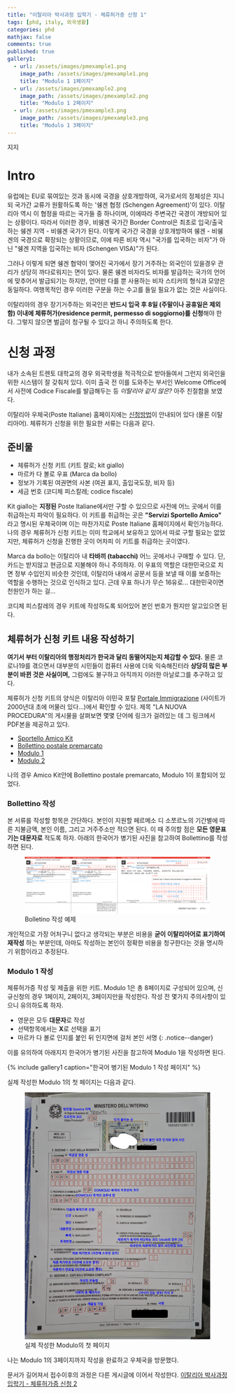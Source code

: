 ```yaml
---
title: "이탈리아 박사과정 입학기 - 체류허가증 신청 1"
tags: [phd, italy, 외국생활]
categories: phd
mathjax: false
comments: true
published: true
gallery1:
  - url: /assets/images/pmexample1.png
    image_path: /assets/images/pmexample1.png
    title: "Modulo 1 1페이지"
  - url: /assets/images/pmexample2.png
    image_path: /assets/images/pmexample2.png
    title: "Modulo 1 2페이지"
  - url: /assets/images/pmexample3.png
    image_path: /assets/images/pmexample3.png
    title: "Modulo 1 3페이지"
---
```

지지
# Intro
유럽에는 EU로 묶여있는 것과 동시에 국경을 상호개방하여, 국가로서의 정체성은 지니되 국가간 교류가 원활하도록 하는 '쉥겐 협정 (Schengen Agreement)'이 있다.
이탈리아 역시 이 협정을 따르는 국가들 중 하나이며, 이에따라 주변국간 국경이 개방되어 있는 상황이다.
따라서 이러한 경우, 비쉥겐 국가간 Border Control은 최초로 입국/출국하는 쉥겐 지역 - 비쉥겐 국가가 된다.
이렇게 국가간 국경을 상호개방하여 쉥겐 - 비쉥겐의 국경으로 확장되는 상황이므로, 이에 따른 비자 역시 "국가를 입국하는 비자"가 아닌 "쉥겐 지역을 입국하는 비자 (Schengen VISA)"가 된다.

그러나 이렇게 되면 쉥겐 협약이 맺어진 국가에서 장기 거주하는 외국인이 있을경우 관리가 상당히 까다로워지는 면이 있다.
물론 쉥겐 비자라도 비자를 발급하는 국가의 언어에 맞추어서 발급되기는 하지만, 언어만 다를 뿐 사용하는 비자 스티커의 형식과 모양은 동일하다.
여행목적인 경우 이러한 구분을 하는 수고를 들일 필요가 없는 것은 사실이다.

이탈리아의 경우 장기거주하는 외국인은 **반드시 입국 후 8일 (주말이나 공휴일은 제외함) 이내에 체류허가(residence permit, permesso di soggiorno)를 신청**해야 한다.
그렇지 않으면 벌금이 청구될 수 있다고 하니 주의하도록 한다.

# 신청 과정
내가 소속된 트렌토 대학교의 경우 외국학생을 적극적으로 받아들여서 그런지 외국인을 위한 시스템이 잘 갖춰저 있다.
이미 출국 전 이를 도와주는 부서인 Welcome Office에서 사전에 Codice Fiscale를 발급해두는 등 *이탈리아 같지 않은?* 아주 친절함을 보였다.

이탈리아 우체국(Poste Italiane) 홈페이지에는 [신청방법](https://www.poste.it/prodotti/guida-rilascio-e-rinnovo-permesso-di-soggiorno.html)이 안내되어 있다 (물론 이탈리아어).
체류허가 신청을 위한 필요한 서류는 다음과 같다.

## 준비물
- 체류허가 신청 키트 (키트 잘로; kit giallo)
- 마르카 다 볼로 우표 (Marca da bollo)
- 정보가 기록된 여권면의 사본 (여권 표지, 출입국도장, 비자 등)
- 세금 번호 (코디체 피스칼레; codice fiscale)

Kit giallo는 **지정된** Poste Italiane에서만 구할 수 있으므로 사전에 어느 곳에서 이를 취급하는지 파악이 필요하다.
이 키트를 취급하는 곳은 **"Servizi Sportello Amico"** 라고 명시된 우체국이며 이는 마찬가지로 Poste Italiane 홈페이지에서 확인가능하다.
나의 경우 체류허가 신청 키트는 이미 학교에서 보유하고 있어서 따로 구할 필요는 없었지만, 체류허가 신청을 진행한 곳이 어차피 이 키트를 취급하는 곳이였다.

Marca da bollo는 이탈리아 내 **타바끼 (tabacchi)** 어느 곳에서나 구매할 수 있다. 
단, 카드는 받지않고 현금으로 지불해야 하니 주의하자. 
이 우표의 역할은 대한민국으로 치면 정부 수입인지 비슷한 것인데, 이탈리아 내에서 공문서 등을 보낼 때 이를 보증하는 역할을 수행하는 것으로 인식하고 있다.
근데 우표 하나가 무슨 16유로... 대한민국이면 천원인가 하는 걸... 

코디체 피스칼레의 경우 키트에 작성하도록 되어있어 본인 번호가 뭔지만 알고있으면 된다.

## 체류허가 신청 키트 내용 작성하기
**여기서 부터 이탈리아의 행정처리가 한국과 달리 동떨어지는지 체감할 수 있다.**
물론 코로나19를 겪으면서 대부분의 시민들이 컴퓨터 사용에 더욱 익숙해진터라 **상당히 많은 부분이 바뀐 것은 사실이며,** 그럼에도 불구하고 아직까지 이러한 아날로그를 추구하고 있다.

체류허가 신청 키트의 양식은 이탈리아 이민국 포탈 [Portale Immigrazione](https://www.portaleimmigrazione.it/default.aspx) (사이트가 2000년대 초에 머물러 있다...)에서 확인할 수 있다.
제목 "LA NUOVA PROCEDURA"의 게시물을 살펴보면 몇몇 단어에 링크가 걸려있는 데 그 링크에서 PDF본을 제공하고 있다.

- [Sportello Amico Kit](https://www.portaleimmigrazione.it/docs/Buste/Busta_gialla_Extra_UE.pdf)
- [Bollettino postale premarcato](https://www.portaleimmigrazione.it/docs/PSE/PSE.pdf)
- [Modulo 1](https://www.portaleimmigrazione.it/docs/italiano/Modulo_1.pdf)
- [Modulo 2](https://www.portaleimmigrazione.it/docs/italiano/Modulo_2.pdf)

나의 경우 Amico Kit안에 Bollettino postale premarcato, Modulo 1이 포함되어 있었다.

### Bollettino 작성
본 서류를 작성할 항목은 간단하다.
본인이 지원할 페르메소 디 소쪼르노의 기간별에 따른 지불금액, 본인 이름, 그리고 거주주소만 적으면 된다.
이 때 주의할 점은 **모든 영문표기는 대문자로** 적도록 하자.
아래의 한국어가 병기된 사진을 참고하여 Bollettino를 작성하면 된다.

<figure>
<a href="/assets/images/pmpse.png"><img src="/assets/images/pmpse.png"></a>
<figcaption>Bolletino 작성 예제</figcaption>
</figure>

개인적으로 가장 어처구니 없다고 생각되는 부분은 비용을 **굳이 이탈리아어로 표기하여 재작성** 하는 부분인데, 아마도 작성하는 본인이 정확한 비용을 청구한다는 것을 명시하기 위함이라고 추정된다.

### Modulo 1 작성
체류허가증 작성 및 제출을 위한 키트.
Modulo 1은 총 8페이지로 구성되어 있으며, 신규신청의 경우 1페이지, 2페이지, 3페이지만을 작성한다.
작성 전 몇가지 주의사항이 있으니 유의하도록 하자.

- 영문은 모두 **대문자**로 작성
- 선택항목에서는 **X**로 선택을 표기
- 마르카 다 볼로 인지를 붙인 뒤 인지면에 걸처 본인 서명
{: .notice--danger}

이를 유의하여 아래지지 한국어가 병기된 사진을 참고하여 Modulo 1을 작성하면 된다.

{% include gallery1 caption="한국어 병기된 Modulo 1 작성 페이지" %}

실제 작성한 Modulo 1의 첫 페이지는 다음과 같다. 

<figure>
<a href="/assets/images/pmreal.jpg"><img src="/assets/images/pmreal.jpg"></a>
<figcaption>실제 작성한 Modulo의 첫 페이지</figcaption>
</figure>

나는 Modulo 1의 3페이지까지 작성을 완료하고 우체국을 방문했다.

문서가 길어져서 접수이후의 과정은 다른 게시글에 이어서 작성한다.
[이탈리아 박사과정 입학기 - 체류허가증 신청 2](/phd/italy-applyPDS2)